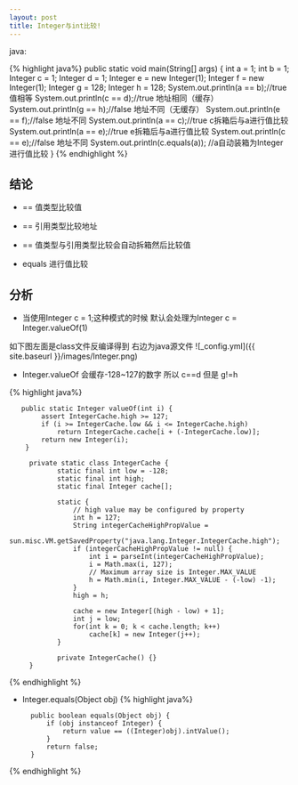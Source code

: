 ```yaml
---
layout: post
title: Integer与int比较!
---
```


java:

{% highlight java%}
	public static void main(String[] args) {
		int a = 1;
		int b = 1;
		Integer c = 1;
		Integer d = 1;
		Integer e = new Integer(1);
		Integer f = new Integer(1);
		Integer g = 128;
        Integer h = 128;
		System.out.println(a == b);//true   值相等
		System.out.println(c == d);//true   地址相同（缓存）
		System.out.println(g == h);//false   地址不同（无缓存）
		System.out.println(e == f);//false  地址不同
		System.out.println(a == c);//true   c拆箱后与a进行值比较
		System.out.println(a == e);//true   e拆箱后与a进行值比较
		System.out.println(c == e);//false  地址不同
		System.out.println(c.equals(a));    //a自动装箱为Integer进行值比较
	}
{% endhighlight %}

## 结论
* == 值类型比较值

* == 引用类型比较地址

* == 值类型与引用类型比较会自动拆箱然后比较值

* equals 进行值比较

## 分析

* 当使用Integer c = 1;这种模式的时候 默认会处理为Integer c = Integer.valueOf(1)

如下图左面是class文件反编译得到 右边为java源文件
![_config.yml]({{ site.baseurl }}/images/Integer.png)

* Integer.valueOf 会缓存-128~127的数字  所以 c==d 但是 g!=h

{% highlight java%}

       public static Integer valueOf(int i) {
            assert IntegerCache.high >= 127;
            if (i >= IntegerCache.low && i <= IntegerCache.high)
                return IntegerCache.cache[i + (-IntegerCache.low)];
            return new Integer(i);
        }

         private static class IntegerCache {
                static final int low = -128;
                static final int high;
                static final Integer cache[];

                static {
                    // high value may be configured by property
                    int h = 127;
                    String integerCacheHighPropValue =
                        sun.misc.VM.getSavedProperty("java.lang.Integer.IntegerCache.high");
                    if (integerCacheHighPropValue != null) {
                        int i = parseInt(integerCacheHighPropValue);
                        i = Math.max(i, 127);
                        // Maximum array size is Integer.MAX_VALUE
                        h = Math.min(i, Integer.MAX_VALUE - (-low) -1);
                    }
                    high = h;

                    cache = new Integer[(high - low) + 1];
                    int j = low;
                    for(int k = 0; k < cache.length; k++)
                        cache[k] = new Integer(j++);
                }

                private IntegerCache() {}
         }

{% endhighlight %}

* Integer.equals(Object obj)
{% highlight java%}

        public boolean equals(Object obj) {
            if (obj instanceof Integer) {
                return value == ((Integer)obj).intValue();
            }
            return false;
        }

{% endhighlight %}

